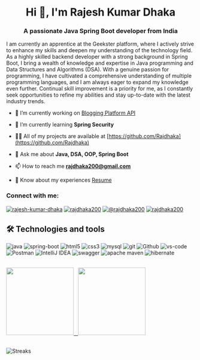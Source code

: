 <h1 align="center">Hi 👋, I'm Rajesh Kumar Dhaka</h1>
<h3 align="center">A passionate Java Spring Boot developer from India</h3>
I am currently an apprentice at the Geekster platform, where I actively strive to enhance my skills and deepen my understanding of the technology field. As a highly skilled backend developer with a strong background in Spring Boot, I bring a wealth of knowledge and expertise in Java programming and Data Structures and Algorithms (DSA). With a genuine passion for programming, I have cultivated a comprehensive understanding of multiple programming languages, and I am always eager to expand my knowledge even further. Continual skill improvement is a priority for me, as I constantly seek opportunities to refine my abilities and stay up-to-date with the latest industry trends.

- 🔭 I’m currently working on [Blogging Platform API](https://github.com/Rajdhaka/bloggingPlatformggingPlatform)

- 🌱 I’m currently learning **Spring Security**

- 👨‍💻 All of my projects are available at [https://github.com/Rajdhaka](https://github.com/Rajdhaka)

- 💬 Ask me about **Java, DSA, OOP, Spring Boot**

- 📫 How to reach me **rajdhaka200@gmail.com**

- 📄 Know about my experiences [Resume](https://drive.google.com/file/d/1WtiDI4S4gptZEAeZSgVyMVATEoLPHdSz/view?usp=sharing)

<h3 align="left">Connect with me:</h3>
<p align="left">
<a href="https://linkedin.com/in/rajesh-kumar-dhaka" target="blank"><img align="center" src="https://img.shields.io/badge/LinkedIn-0A66C2.svg?style= flat-square&logo=LinkedIn&logoColor=white" alt="rajesh-kumar-dhaka"  /></a>
<a href="https://www.leetcode.com/rajdhaka200" target="blank"><img align="center" src="https://img.shields.io/badge/LeetCode-FFA116.svg?style= flat-square&logo=LeetCode&logoColor=white" alt="rajdhaka200"  /></a>
<a href="https://www.hackerrank.com/@rajdhaka200" target="blank"><img align="center" src="https://img.shields.io/badge/HackerRank-00EA64.svg?style= flat-square&logo=HackerRank&logoColor=white" alt="@rajdhaka200"  /></a>
<a href="https://auth.geeksforgeeks.org/user/rajdhaka200" target="blank"><img align="center" src="https://img.shields.io/badge/GeeksforGeeks-2F8D46.svg?style= flat-square&logo=GeeksforGeeks&logoColor=white" alt="rajdhaka200"  /></a>
</p>

## 🛠  Technologies and tools

<p>
  <img alt="java" src="https://img.shields.io/badge/Java-ED8B00?style=flat-square&logo=openjdk&logoColor=white" />
  <img alt="spring-boot" src="https://img.shields.io/badge/Spring%20Boot-6DB33F?style=flat-square&logo=spring-boot&logoColor=white" />
<!--   <img alt="spring-boot" src="https://img.shields.io/static/v1?style=flat-square&message=Spring+Boot&color=6DB33F&logo=Spring+Boot&logoColor=FFFFFF&label=" /> -->
  <img alt="html5" src="https://img.shields.io/badge/-HTML5-E34F26?style=flat-square&logo=html5&logoColor=white" />
  <img alt="css3" src="https://img.shields.io/badge/CSS3-1572B6?style=flat-square&logo=css3&logoColor=white" />
<!--   <img alt="javascript" src="https://img.shields.io/badge/JavaScript-F7DF1E?style=flat-square&logo=JavaScript&logoColor=orange" /> -->
<!--   <img alt="React" src="https://img.shields.io/badge/-React-45b8d8?style=flat-square&logo=react&logoColor=white" /> -->
  <img alt="mysql" src="https://img.shields.io/badge/MySQL-005C84?style=flat-square&logo=mysql&logoColor=white" />
<!--   <img alt="mysql" src="https://img.shields.io/static/v1?style=flat-square&message=MySQL&color=4479A1&logo=MySQL&logoColor=FFFFFF&label=" /> -->
  <img alt="git" src="https://img.shields.io/badge/-Git-F05032?style=flat-square&logo=git&logoColor=white" />
  <img alt="Github" src="https://img.shields.io/static/v1?style=flat-square&message=GitHub&color=181717&logo=GitHub&logoColor=FFFFFF&label" />
 <img alt="vs-code" src="https://img.shields.io/static/v1?style=flat-square&message=Visual+Studio+Code&color=007ACC&logo=Visual+Studio+Code&logoColor=FFFFFF&label=" />
   <img alt="Postman" src="https://img.shields.io/static/v1?style=flat-square&message=Postman&color=FF6C37&logo=Postman&logoColor=FFFFFF&label=" />
   <img alt="IntelliJ IDEA" src="https://img.shields.io/static/v1?style=flat-square&message=IntelliJ+IDEA&color=007ACC&logo=IntelliJ+IDEA&logoColor=FFFFFF&label=" />
   <img alt="swagger" src="https://img.shields.io/badge/Swagger-85EA2D.svg?style=flat-square&logo=Swagger&logoColor=black" />
   <img alt="apache maven" src="https://img.shields.io/badge/Apache%20Maven-C71A36.svg?style=flat-square&logo=Apache-Maven&logoColor=white" />
   <img alt="hibernate" src="https://img.shields.io/badge/Hibernate-59666C?style=flat-square&logo=Hibernate&logoColor=white" />
    <!-- <img alt="Eclipse IDE" src="https://img.shields.io/badge/Eclipse%20IDE-2C2255.svg?style=flat-square&logo=Eclipse-IDE&logoColor=white" />
   <img alt="Notepad" src="https://img.shields.io/static/v1?style=flat-square&message=Notepad%2B%2B&color=222222&logo=Notepad%2B%2B&logoColor=90E59A&label="/>
  <img alt="spotify" src="https://img.shields.io/static/v1?style=flat-square&message=Spotify&color=1DB954&logo=Spotify&logoColor=FFFFFF&label=" />
  <img alt="Brave browser" src="https://img.shields.io/badge/-Brave_Browser-FB542B?style=flat-square&logo=brave&logoColor=white" /> -->
</p>

<!-- <hr>
<h2 align="center">🔥 Languages & Frameworks & Tools & Abilities 🔥</h2>
<-->

<br> 

<div>
  <a href="https://github.com/Rajdhaka">
  <img height="180em" src="https://github-readme-stats.vercel.app/api?username=Rajdhaka&show_icons=true&theme=rose_pine&include_all_commits=true&count_private=true"/> 
    &nbsp;
      <a href="#"><img height="180em" src="https://github-readme-stats.vercel.app/api/top-langs/?username=Rajdhaka&theme=rose_pine"></a>

</div>  

<!-- <div>
  
[![Nikhil's github stats](https://github-readme-stats.vercel.app/api?username=n1khilnick&count_private=true&show_icons=true&theme=react&hide_rank=false)](https://github.com/anuraghazra/github-readme-stats)

![Top Langs](https://github-readme-stats.vercel.app/api/top-langs/?username=n1khilnick&layout=compact&theme=react)
  

</div>  
 -->
  
 <br>
  
![Streaks](https://github-readme-streak-stats.herokuapp.com/?user=Rajdhaka&theme=rose_pine)

<!-- ![Github Activity](https://activity-graph.herokuapp.com/graph?username=n1khilnick&theme=dracula&color=B994E6&bg_color=141321) -->

<br>
